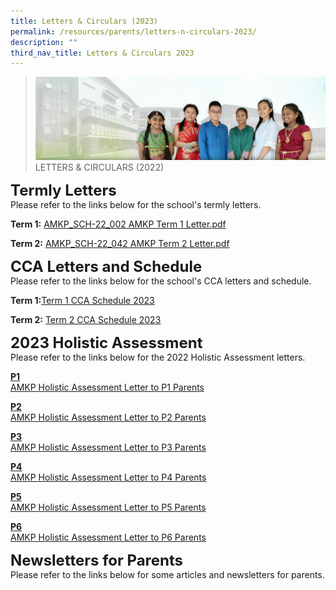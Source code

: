 ```yaml
---
title: Letters & Circulars (2023)
permalink: /resources/parents/letters-n-circulars-2023/
description: ""
third_nav_title: Letters & Circulars 2023
---
```


>![](/images/About%20Us/banner2-with%20bg.jpg)
>LETTERS & CIRCULARS (2022)

**<font size=5>Termly Letters</font>** <br>
Please refer to the links below for the school's termly letters.

**Term 1:**
[AMKP_SCH-22_002 AMKP Term 1 Letter.pdf](/files/Resources/AMKP_SCH-22_002%20%20AMKP%20Term%201%20Letter.pdf)

**Term 2:**
[AMKP_SCH-22_042 AMKP Term 2 Letter.pdf](/files/Resources/AMKP_SCH-22_042%20%20AMKP%20Term%202%20Letter.pdf)

**<font size=5>CCA Letters and Schedule</font>**<br>
Please refer to the links below for the school's CCA letters and schedule.

**Term 1:**[Term 1 CCA Schedule 2023](/files/Resources/Term1_CCA_Schedule_2023.pdf.pdf)

**Term 2:** [Term 2 CCA Schedule 2023](/files/Resources/Term2_CCA_Schedule_2023.pdf)
<br>

**<font size=5>2023 Holistic Assessment</font>** <br>
Please refer to the links below for the 2022 Holistic Assessment letters.

**<u>P1</u>** <br>
[AMKP Holistic Assessment Letter to P1 Parents](/files/Resources/Holistic_Assessment_Letters/P1_Holistic_Assessment_Letter_Parents.pdf)

**<u>P2</u>**<br>
[AMKP Holistic Assessment Letter to P2 Parents](/files/Resources/Holistic_Assessment_Letters/P2_Holistic_Assessment_Letter_Parents.pdf)

**<u>P3</u>**<br>
[AMKP Holistic Assessment Letter to P3 Parents](/files/Resources/Holistic_Assessment_Letters/P3_Holistic_Assessment_Letter_Parents.pdf)

**<u>P4</u>**<br>
[AMKP Holistic Assessment Letter to P4 Parents](/files/Resources/Holistic_Assessment_Letters/P4_Holistic_Assessment_Letter_Parents.pdf)

**<u>P5</u>**<br>
[AMKP Holistic Assessment Letter to P5 Parents](/files/Resources/Holistic_Assessment_Letters/P5_Holistic_Assessment_Letter_Parents.pdf)

**<u>P6</u>**<br>
[ AMKP Holistic Assessment Letter to P6 Parents](/files/Resources/Holistic_Assessment_Letters/P6_Holistic_Assessment_Letter_Parents.pdf)

**<font size=5>Newsletters for Parents</font>** <br>
Please refer to the links below for some articles and newsletters for parents.